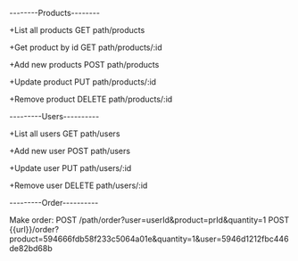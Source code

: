--------Products--------

+List all products
GET path/products

+Get product by id
GET path/products/:id

+Add new products
POST path/products

+Update product
PUT path/products/:id

+Remove product
DELETE path/products/:id

---------Users----------

+List all users
GET path/users

+Add new user
POST path/users

+Update user
PUT path/users/:id

+Remove user
DELETE path/users/:id

---------Order----------

Make order:
POST /path/order?user=userId&product=prId&quantity=1
POST {{url}}/order?product=594666fdb58f233c5064a01e&quantity=1&user=5946d1212fbc446de82bd68b

